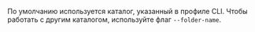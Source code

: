 По умолчанию используется каталог, указанный в профиле CLI. Чтобы работать с другим каталогом, используйте флаг `--folder-name`.
